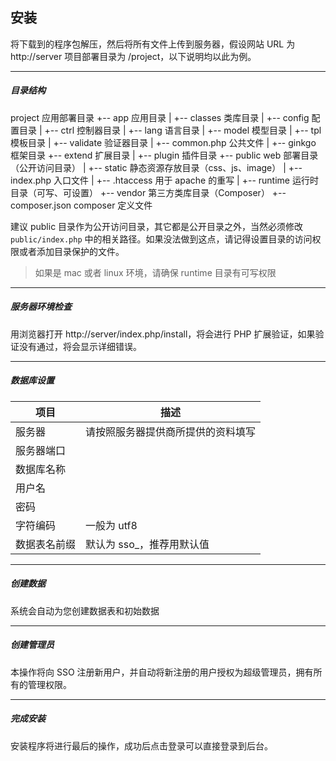 ## 安装

将下载到的程序包解压，然后将所有文件上传到服务器，假设网站 URL 为 http://server 项目部署目录为 /project，以下说明均以此为例。

----------

##### 目录结构

  project 应用部署目录
  +-- app                    应用目录
  |   +-- classes            类库目录
  |   +-- config             配置目录
  |   +-- ctrl               控制器目录
  |   +-- lang               语言目录
  |   +-- model              模型目录
  |   +-- tpl                模板目录
  |   +-- validate           验证器目录
  |   +-- common.php         公共文件
  |
  +-- ginkgo                 框架目录
  +-- extend                 扩展目录
  |   +-- plugin             插件目录
  +-- public                 web 部署目录（公开访问目录）
  |   +-- static             静态资源存放目录（css、js、image）
  |   +-- index.php          入口文件
  |   +-- .htaccess          用于 apache 的重写
  |
  +-- runtime                运行时目录（可写、可设置）
  +-- vendor                 第三方类库目录（Composer）
  +-- composer.json          composer 定义文件

建议 public 目录作为公开访问目录，其它都是公开目录之外，当然必须修改 `public/index.php` 中的相关路径。如果没法做到这点，请记得设置目录的访问权限或者添加目录保护的文件。

> 如果是 mac 或者 linux 环境，请确保 runtime 目录有可写权限

----------

##### 服务器环境检查

用浏览器打开 http://server/index.php/install，将会进行 PHP 扩展验证，如果验证没有通过，将会显示详细错误。

----------

##### 数据库设置

| 项目 | 描述 |
| - | - |
| 服务器 | 请按照服务器提供商所提供的资料填写 |
| 服务器端口 | |
| 数据库名称 | |
| 用户名 | |
| 密码 | |
| 字符编码 | 一般为 utf8 |
| 数据表名前缀 | 默认为 sso_，推荐用默认值 |

----------

##### 创建数据

系统会自动为您创建数据表和初始数据

----------

##### 创建管理员

本操作将向 SSO 注册新用户，并自动将新注册的用户授权为超级管理员，拥有所有的管理权限。

----------

##### 完成安装

安装程序将进行最后的操作，成功后点击登录可以直接登录到后台。
